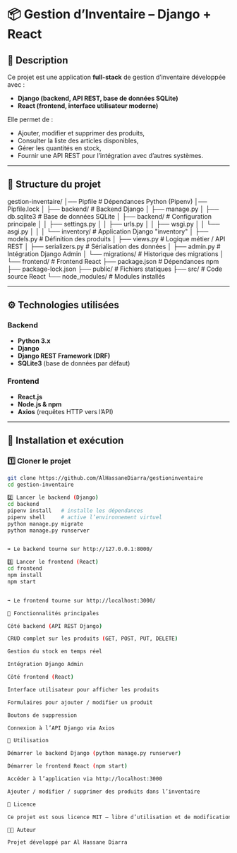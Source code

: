 # 📦 Gestion d’Inventaire – Django + React

## 📌 Description

Ce projet est une application **full-stack** de gestion d’inventaire développée avec :  
- **Django (backend, API REST, base de données SQLite)**  
- **React (frontend, interface utilisateur moderne)**  

Elle permet de :  
- Ajouter, modifier et supprimer des produits,  
- Consulter la liste des articles disponibles,  
- Gérer les quantités en stock,  
- Fournir une API REST pour l’intégration avec d’autres systèmes.  

---

## 📂 Structure du projet

gestion-inventaire/
│── Pipfile # Dépendances Python (Pipenv)
│── Pipfile.lock
│
├── backend/ # Backend Django
│ ├── manage.py
│ ├── db.sqlite3 # Base de données SQLite
│ ├── backend/ # Configuration principale
│ │ ├── settings.py
│ │ ├── urls.py
│ │ ├── wsgi.py
│ │ └── asgi.py
│ │
│ └── inventory/ # Application Django "inventory"
│ ├── models.py # Définition des produits
│ ├── views.py # Logique métier / API REST
│ ├── serializers.py # Sérialisation des données
│ ├── admin.py # Intégration Django Admin
│ └── migrations/ # Historique des migrations
│
└── frontend/ # Frontend React
├── package.json # Dépendances npm
├── package-lock.json
├── public/ # Fichiers statiques
├── src/ # Code source React
└── node_modules/ # Modules installés


---

## ⚙️ Technologies utilisées

### Backend
- **Python 3.x**  
- **Django**  
- **Django REST Framework (DRF)**  
- **SQLite3** (base de données par défaut)  

### Frontend
- **React.js**  
- **Node.js & npm**  
- **Axios** (requêtes HTTP vers l’API)  

---

## 🚀 Installation et exécution

### 1️⃣ Cloner le projet
```bash
git clone https://github.com/AlHassaneDiarra/gestioninventaire
cd gestion-inventaire

2️⃣ Lancer le backend (Django)
cd backend
pipenv install   # installe les dépendances
pipenv shell     # active l’environnement virtuel
python manage.py migrate
python manage.py runserver


➡️ Le backend tourne sur http://127.0.0.1:8000/

3️⃣ Lancer le frontend (React)
cd frontend
npm install
npm start


➡️ Le frontend tourne sur http://localhost:3000/

🔧 Fonctionnalités principales

Côté backend (API REST Django)

CRUD complet sur les produits (GET, POST, PUT, DELETE)

Gestion du stock en temps réel

Intégration Django Admin

Côté frontend (React)

Interface utilisateur pour afficher les produits

Formulaires pour ajouter / modifier un produit

Boutons de suppression

Connexion à l’API Django via Axios

📡 Utilisation

Démarrer le backend Django (python manage.py runserver)

Démarrer le frontend React (npm start)

Accéder à l’application via http://localhost:3000

Ajouter / modifier / supprimer des produits dans l’inventaire

📜 Licence

Ce projet est sous licence MIT – libre d’utilisation et de modification.

👨‍💻 Auteur

Projet développé par Al Hassane Diarra
